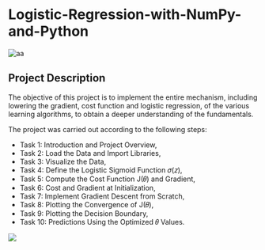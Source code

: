 # Logistic-Regression-with-NumPy-and-Python

![aa](https://user-images.githubusercontent.com/65929471/89193696-c1a99980-d57c-11ea-86d3-9ae0796bf046.gif)

## Project Description
The objective of this project is to implement the entire mechanism, including lowering the gradient, cost function and logistic regression, of the various learning algorithms, to obtain a deeper understanding of the fundamentals.

The project was carried out according to the following steps:

- Task 1: Introduction and Project Overview,
- Task 2: Load the Data and Import Libraries,
- Task 3: Visualize the Data,
- Task 4: Define the Logistic Sigmoid Function 𝜎(𝑧),
- Task 5: Compute the Cost Function J(𝜃) and Gradient,
- Task 6: Cost and Gradient at Initialization,
- Task 7: Implement Gradient Descent from Scratch,
- Task 8: Plotting the Convergence of J(𝜃),
- Task 9: Plotting the Decision Boundary,
- Task 10: Predictions Using the Optimized 𝜃 Values.

<img src="https://user-images.githubusercontent.com/65929471/89359899-48ee2e80-d69d-11ea-86d4-b6259474745a.png" align="center">
